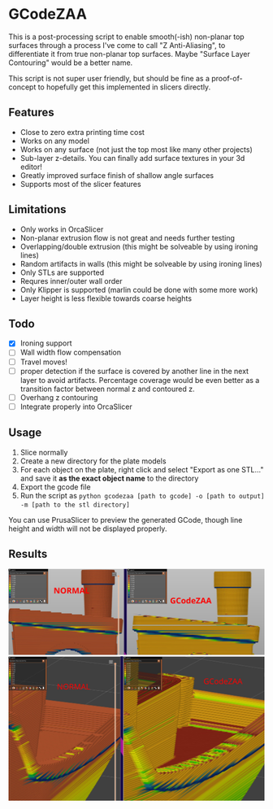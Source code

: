 # GCodeZAA

This is a post-processing script to enable smooth(-ish) non-planar top surfaces through
a process I've come to call "Z Anti-Aliasing", to differentiate it from true non-planar
top surfaces. Maybe "Surface Layer Contouring" would be a better name.

This script is not super user friendly, but should be fine as a proof-of-concept to hopefully
get this implemented in slicers directly.

## Features

- Close to zero extra printing time cost
- Works on any model
- Works on any surface (not just the top most like many other projects)
- Sub-layer z-details. You can finally add surface textures in your 3d editor!
- Greatly improved surface finish of shallow angle surfaces
- Supports most of the slicer features

## Limitations

- Only works in OrcaSlicer
- Non-planar extrusion flow is not great and needs further testing
- Overlapping/double extrusion (this might be solveable by using ironing lines)
- Random artifacts in walls (this might be solveable by using ironing lines)
- Only STLs are supported
- Requres inner/outer wall order
- Only Klipper is supported (marlin could be done with some more work)
- Layer height is less flexible towards coarse heights

## Todo

- [x] Ironing support
- [ ] Wall width flow compensation
- [ ] Travel moves!
- [ ] proper detection if the surface is covered by another line in the next layer to avoid artifacts.
      Percentage coverage would be even better as a transition factor between normal z and contoured z.
- [ ] Overhang z contouring
- [ ] Integrate properly into OrcaSlicer

## Usage

1. Slice normally
2. Create a new directory for the plate models
3. For each object on the plate, right click and select "Export as one STL..." and save it **as the exact object name** to the directory
4. Export the gcode file
5. Run the script as `python gcodezaa [path to gcode] -o [path to output] -m [path to the stl directory]`

You can use PrusaSlicer to preview the generated GCode, though line height and width will not be displayed properly.

## Results

![](./images/benchy_roof_side.jpg)
![](./images/benchy_side.jpg)
